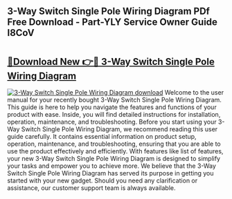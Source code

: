 ## 3-Way Switch Single Pole Wiring Diagram PDf Free Download - Part-YLY Service Owner Guide I8CoV

# <h2><a href="http://dfu66w.blite.top/?on=3-Way+Switch+Single+Pole+Wiring+Diagram">🔗Download New 👉🔴 3-Way Switch Single Pole Wiring Diagram</a></h2>

[![3-Way Switch Single Pole Wiring Diagram download](https://i.imgur.com/lujVjoI.png)](http://dfu66w.blite.top/?on=3-Way+Switch+Single+Pole+Wiring+Diagram)
Welcome to the user manual for your recently bought 3-Way Switch Single Pole Wiring Diagram. This guide is here to help you navigate the features and functions of your product with ease. Inside, you will find detailed instructions for installation, operation, maintenance, and troubleshooting. Before you start using your 3-Way Switch Single Pole Wiring Diagram, we recommend reading this user guide carefully. It contains essential information on product setup, operation, maintenance, and troubleshooting, ensuring that you are able to use the product effectively and efficiently. With features like list of features, your new 3-Way Switch Single Pole Wiring Diagram is designed to simplify your tasks and empower you to achieve more. We believe that the 3-Way Switch Single Pole Wiring Diagram has served its purpose in getting you started with your new gadget. Should you need any clarification or assistance, our customer support team is always available.

